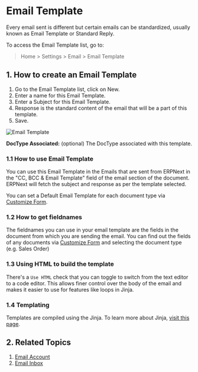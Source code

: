 # Email Template

Every email sent is different but certain emails can be standardized, usually known as Email Template or Standard Reply.

To access the Email Template list, go to:
> Home > Settings > Email > Email Template

## 1. How to create an Email Template
1. Go to the Email Template list, click on New.
1. Enter a name for this Email Template.
1. Enter a Subject for this Email Template.
1. Response is the standard content of the email that will be a part of this template.
1. Save.

<img class="screenshot" alt="Email Template" src="{{docs_base_url}}/v13/assets/img/setup/email/email-template-example.png">

**DocType Associated:** (optional) The DocType associated with this template.

### 1.1 How to use Email Template
You can use this Email Template in the Emails that are sent from ERPNext in the "CC, BCC & Email Template" field of the email section of the document. ERPNext will fetch the subject and response as per the template selected.

You can set a Default Email Template for each document type via [Customize Form](/docs/v13/user/manual/en/customize-erpnext/customize-form).

### 1.2 How to get fieldnames
The fieldnames you can use in your email template are the fields in the document from which you are sending the email. You can find out the fields of any documents via [Customize Form](/docs/v13/user/manual/en/customize-erpnext/customize-form) and selecting the document type (e.g. Sales Order)

### 1.3 Using HTML to build the template

There's a `Use HTML` check that you can toggle to switch from the text editor to a code editor. This allows finer control over the body of the email and makes it easier to use for features like loops in Jinja.

### 1.4 Templating
Templates are compiled using the Jinja. To learn more about Jinja, [visit this page](https://jinja.palletsprojects.com/en/2.10.x/).

## 2. Related Topics
1. [Email Account](/docs/v13/user/manual/en/setting-up/email/email-account)
1. [Email Inbox](/docs/v13/user/manual/en/setting-up/email/email-inbox)
